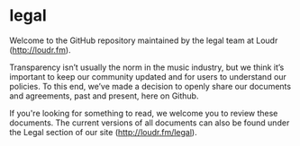 legal
=====
Welcome to the GitHub repository maintained by the legal team at Loudr (http://loudr.fm). 

Transparency isn’t usually the norm in the music industry, but we think it’s important to keep our community updated and for users to understand our policies. To this end, we’ve made a decision to openly share our documents and agreements, past and present, here on Github.

If you're looking for something to read, we welcome you to review these documents. The current versions of all documents can also be found under the Legal section of our site (http://loudr.fm/legal).
